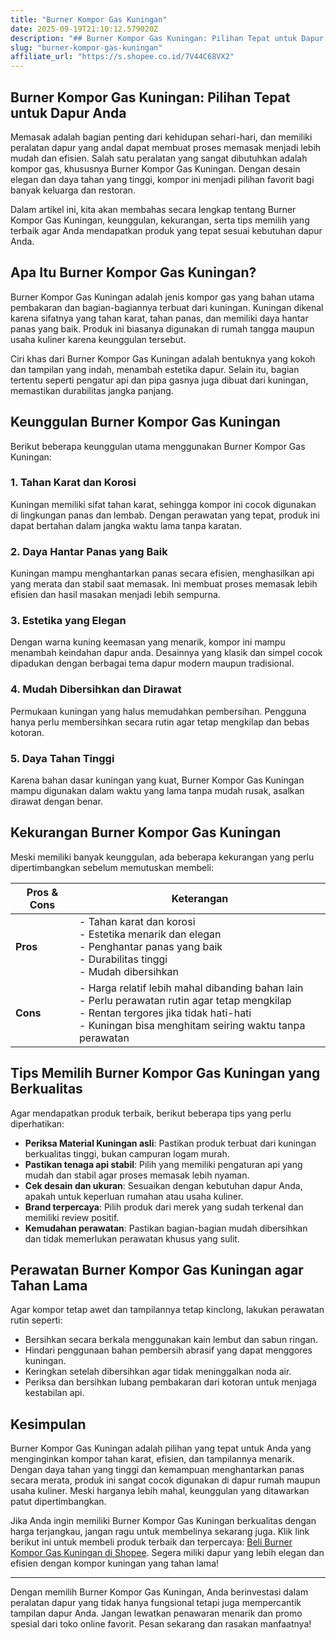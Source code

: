 ```yaml
---
title: "Burner Kompor Gas Kuningan"
date: 2025-09-19T21:10:12.579020Z
description: "## Burner Kompor Gas Kuningan: Pilihan Tepat untuk Dapur Anda..."
slug: "burner-kompor-gas-kuningan"
affiliate_url: "https://s.shopee.co.id/7V44C68VX2"
---
```

## Burner Kompor Gas Kuningan: Pilihan Tepat untuk Dapur Anda

Memasak adalah bagian penting dari kehidupan sehari-hari, dan memiliki peralatan dapur yang andal dapat membuat proses memasak menjadi lebih mudah dan efisien. Salah satu peralatan yang sangat dibutuhkan adalah kompor gas, khususnya Burner Kompor Gas Kuningan. Dengan desain elegan dan daya tahan yang tinggi, kompor ini menjadi pilihan favorit bagi banyak keluarga dan restoran.

Dalam artikel ini, kita akan membahas secara lengkap tentang Burner Kompor Gas Kuningan, keunggulan, kekurangan, serta tips memilih yang terbaik agar Anda mendapatkan produk yang tepat sesuai kebutuhan dapur Anda.

## Apa Itu Burner Kompor Gas Kuningan?

Burner Kompor Gas Kuningan adalah jenis kompor gas yang bahan utama pembakaran dan bagian-bagiannya terbuat dari kuningan. Kuningan dikenal karena sifatnya yang tahan karat, tahan panas, dan memiliki daya hantar panas yang baik. Produk ini biasanya digunakan di rumah tangga maupun usaha kuliner karena keunggulan tersebut.

Ciri khas dari Burner Kompor Gas Kuningan adalah bentuknya yang kokoh dan tampilan yang indah, menambah estetika dapur. Selain itu, bagian tertentu seperti pengatur api dan pipa gasnya juga dibuat dari kuningan, memastikan durabilitas jangka panjang.

## Keunggulan Burner Kompor Gas Kuningan

Berikut beberapa keunggulan utama menggunakan Burner Kompor Gas Kuningan:

### 1. Tahan Karat dan Korosi

Kuningan memiliki sifat tahan karat, sehingga kompor ini cocok digunakan di lingkungan panas dan lembab. Dengan perawatan yang tepat, produk ini dapat bertahan dalam jangka waktu lama tanpa karatan.

### 2. Daya Hantar Panas yang Baik

Kuningan mampu menghantarkan panas secara efisien, menghasilkan api yang merata dan stabil saat memasak. Ini membuat proses memasak lebih efisien dan hasil masakan menjadi lebih sempurna.

### 3. Estetika yang Elegan

Dengan warna kuning keemasan yang menarik, kompor ini mampu menambah keindahan dapur anda. Desainnya yang klasik dan simpel cocok dipadukan dengan berbagai tema dapur modern maupun tradisional.

### 4. Mudah Dibersihkan dan Dirawat

Permukaan kuningan yang halus memudahkan pembersihan. Pengguna hanya perlu membersihkan secara rutin agar tetap mengkilap dan bebas kotoran.

### 5. Daya Tahan Tinggi

Karena bahan dasar kuningan yang kuat, Burner Kompor Gas Kuningan mampu digunakan dalam waktu yang lama tanpa mudah rusak, asalkan dirawat dengan benar.

## Kekurangan Burner Kompor Gas Kuningan

Meski memiliki banyak keunggulan, ada beberapa kekurangan yang perlu dipertimbangkan sebelum memutuskan membeli:

| **Pros & Cons** | **Keterangan** |
|----------------|----------------|
| **Pros** | - Tahan karat dan korosi <br> - Estetika menarik dan elegan <br> - Penghantar panas yang baik <br> - Durabilitas tinggi <br> - Mudah dibersihkan |
| **Cons** | - Harga relatif lebih mahal dibanding bahan lain <br> - Perlu perawatan rutin agar tetap mengkilap <br> - Rentan tergores jika tidak hati-hati <br> - Kuningan bisa menghitam seiring waktu tanpa perawatan |

## Tips Memilih Burner Kompor Gas Kuningan yang Berkualitas

Agar mendapatkan produk terbaik, berikut beberapa tips yang perlu diperhatikan:

- **Periksa Material Kuningan asli**: Pastikan produk terbuat dari kuningan berkualitas tinggi, bukan campuran logam murah.
- **Pastikan tenaga api stabil**: Pilih yang memiliki pengaturan api yang mudah dan stabil agar proses memasak lebih nyaman.
- **Cek desain dan ukuran**: Sesuaikan dengan kebutuhan dapur Anda, apakah untuk keperluan rumahan atau usaha kuliner.
- **Brand terpercaya**: Pilih produk dari merek yang sudah terkenal dan memiliki review positif.
- **Kemudahan perawatan**: Pastikan bagian-bagian mudah dibersihkan dan tidak memerlukan perawatan khusus yang sulit.

## Perawatan Burner Kompor Gas Kuningan agar Tahan Lama

Agar kompor tetap awet dan tampilannya tetap kinclong, lakukan perawatan rutin seperti:

- Bersihkan secara berkala menggunakan kain lembut dan sabun ringan.
- Hindari penggunaan bahan pembersih abrasif yang dapat menggores kuningan.
- Keringkan setelah dibersihkan agar tidak meninggalkan noda air.
- Periksa dan bersihkan lubang pembakaran dari kotoran untuk menjaga kestabilan api.

## Kesimpulan

Burner Kompor Gas Kuningan adalah pilihan yang tepat untuk Anda yang menginginkan kompor tahan karat, efisien, dan tampilannya menarik. Dengan daya tahan yang tinggi dan kemampuan menghantarkan panas secara merata, produk ini sangat cocok digunakan di dapur rumah maupun usaha kuliner. Meski harganya lebih mahal, keunggulan yang ditawarkan patut dipertimbangkan.

Jika Anda ingin memiliki Burner Kompor Gas Kuningan berkualitas dengan harga terjangkau, jangan ragu untuk membelinya sekarang juga. Klik link berikut ini untuk membeli produk terbaik dan terpercaya: [Beli Burner Kompor Gas Kuningan di Shopee](https://s.shopee.co.id/7V44C68VX2). Segera miliki dapur yang lebih elegan dan efisien dengan kompor kuningan yang tahan lama!

---

Dengan memilih Burner Kompor Gas Kuningan, Anda berinvestasi dalam peralatan dapur yang tidak hanya fungsional tetapi juga mempercantik tampilan dapur Anda. Jangan lewatkan penawaran menarik dan promo spesial dari toko online favorit. Pesan sekarang dan rasakan manfaatnya!